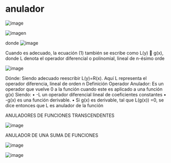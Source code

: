 # anulador
![image](https://user-images.githubusercontent.com/105259381/207716388-2375dc1b-9b9a-4125-9f3b-e3428f524ca5.png)

![imagen](https://user-images.githubusercontent.com/105259381/207716241-40b880f8-776c-40bd-8ffd-27558b6be100.png)

donde
![image](https://user-images.githubusercontent.com/105259381/207716336-338ee38c-0efd-4e94-9790-d985c086975b.png)

Cuando es adecuado, la ecuación (1) también se escribe como
L(y)  g(x), donde L denota el operador diferencial o polinomial, lineal de n-ésimo orde

![image](https://user-images.githubusercontent.com/105259381/207716505-a221761b-6d43-4a43-8cdc-a909c0725323.png)



Dónde:
Siendo adecuado reescribir L(y)=R(x). Aquí L representa el operador diferencia, lineal de orden n
Definición Operador Anulador: Es un operador que vuelve 0 a la función cuando este es aplicado a una función g(x)
Siendo:
•  -L un operador diferencial lineal de coeficientes constantes
•  -g(x) es una función derivable.
•  Si g(x) es derivable, tal que L(g(x)) =0, se dice entonces que L es anulador de la función

ANULADORES DE FUNCIONES TRANSCENDENTES

![image](https://user-images.githubusercontent.com/105259381/207709263-5e982e24-418f-4aaf-a627-5148222f5e10.png)


ANULADOR DE UNA SUMA DE FUNCIONES

![image](https://user-images.githubusercontent.com/105259381/207709329-86e03804-bd1e-4e78-8ba6-931b46fbf070.png)

![image](https://user-images.githubusercontent.com/105259381/207717496-425e2690-1914-4c33-a4b8-420d3b2dd714.png)
